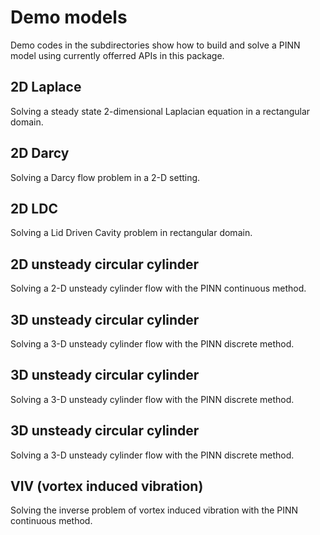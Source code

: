 Demo models
===========

Demo codes in the subdirectories show how to build and solve a PINN model using currently offerred APIs in this package.

2D Laplace
---------
Solving a steady state 2-dimensional Laplacian equation in a rectangular domain.

2D Darcy
-------
Solving a Darcy flow problem in a 2-D setting.

2D LDC
-----
Solving a Lid Driven Cavity problem in rectangular domain.

2D unsteady circular cylinder
---------------------------------
Solving a 2-D unsteady cylinder flow with the PINN continuous method.

3D unsteady circular cylinder
---------------------------------
Solving a 3-D unsteady cylinder flow with the PINN discrete method.

3D unsteady circular cylinder
---------------------------------
Solving a 3-D unsteady cylinder flow with the PINN discrete method.

3D unsteady circular cylinder
---------------------------------
Solving a 3-D unsteady cylinder flow with the PINN discrete method.

VIV (vortex induced vibration)
----------------------------------
Solving the inverse problem of vortex induced vibration with the PINN continuous method.
